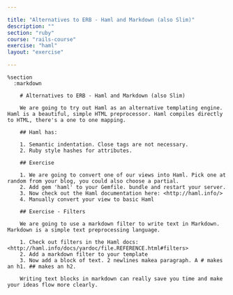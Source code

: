 ```yaml
---

title: "Alternatives to ERB - Haml and Markdown (also Slim)"
description: ""
section: "ruby"
course: "rails-course"
exercise: "haml"
layout: "exercise"

---
```


    %section
      :markdown

        # Alternatives to ERB - Haml and Markdown (also Slim)

        We are going to try out Haml as an alternative templating engine. Haml is a beautiful, simple HTML preprocessor. Haml compiles directly to HTML, there's a one to one mapping.

        ## Haml has:

        1. Semantic indentation. Close tags are not necessary.
        2. Ruby style hashes for attributes.

        ## Exercise

        1. We are going to convert one of our views into Haml. Pick one at random from your blog, you could also choose a partial.
        2. Add gem 'haml' to your Gemfile. bundle and restart your server.
        3. Now check out the Haml documentation here: <http://haml.info/>
        4. Manually convert your view to basic Haml

        ## Exercise - Filters

        We are going to use a markdown filter to write text in Markdown. Markdown is a simple text preprocessing language.

        1. Check out filters in the Haml docs: <http://haml.info/docs/yardoc/file.REFERENCE.html#filters>
        2. Add a markdown filter to your template
        3. Now add a block of text. 2 newlines makea paragraph. A # makes an h1. ## makes an h2.

        Writing text blocks in markdown can really save you time and make your ideas flow more clearly.
